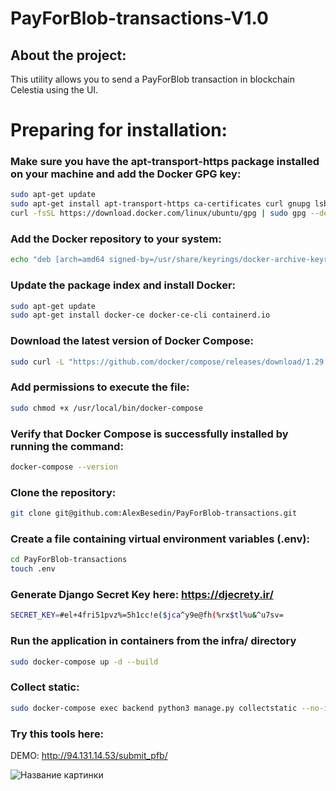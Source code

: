 # PayForBlob-transactions-V1.0

## About the project:

This utility allows you to send a PayForBlob transaction in blockchain Celestia using the UI.


# Preparing for installation:
### Make sure you have the apt-transport-https package installed on your machine and add the Docker GPG key:

```sh
sudo apt-get update
sudo apt-get install apt-transport-https ca-certificates curl gnupg lsb-release
curl -fsSL https://download.docker.com/linux/ubuntu/gpg | sudo gpg --dearmor -o /usr/share/keyrings/docker-archive-keyring.gpg
```

###  Add the Docker repository to your system:

```sh
echo "deb [arch=amd64 signed-by=/usr/share/keyrings/docker-archive-keyring.gpg] https://download.docker.com/linux/ubuntu $(lsb_release -cs) stable" | sudo tee /etc/apt/sources.list.d/docker.list > /dev/null
```
###  Update the package index and install Docker:

```sh
sudo apt-get update
sudo apt-get install docker-ce docker-ce-cli containerd.io
```

###  Download the latest version of Docker Compose:


```sh
sudo curl -L "https://github.com/docker/compose/releases/download/1.29.2/docker-compose-$(uname -s)-$(uname -m)" -o /usr/local/bin/docker-compose
```
###  Add permissions to execute the file:

```sh
sudo chmod +x /usr/local/bin/docker-compose
```
###  Verify that Docker Compose is successfully installed by running the command:

```sh
docker-compose --version
```

###  Clone the repository: 

```sh
git clone git@github.com:AlexBesedin/PayForBlob-transactions.git
```
###  Create a file containing virtual environment variables (.env):

```sh
cd PayForBlob-transactions
touch .env
```

###  Generate Django Secret Key here: https://djecrety.ir/

```sh
SECRET_KEY=#el+4fri51pvz%=5h1cc!e($jca^y9e@fh(%rx$tl%u&^u7sv=
```

###  Run the application in containers from the infra/ directory

```sh
sudo docker-compose up -d --build
```

### Collect static:
```sh
sudo docker-compose exec backend python3 manage.py collectstatic --no-input
```

### Try this tools here:

DEMO: http://94.131.14.53/submit_pfb/

![Название картинки](https://github.com/AlexBesedin/PayForBlob-transactions-V1.0/blob/de6d738377b172185b5ec20bedcc6bba0e2c483c/1.PNG)
